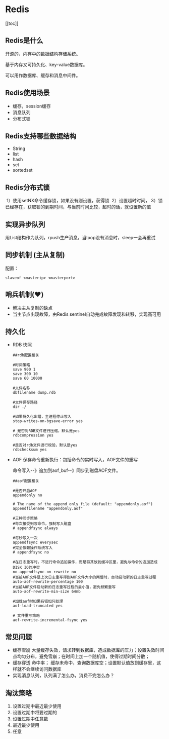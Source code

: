 # Redis  

[[toc]]

## Redis是什么  

开源的，内存中的数据结构存储系统。

基于内存又可持久化、key-value数据库。

可以用作数据库、缓存和消息中间件。

## Redis使用场景  

- 缓存，session缓存
- 消息队列
- 分布式锁

## Redis支持哪些数据结构
- String  
- list  
- hash  
- set  
- sortedset    

## Redis分布式锁  
​	1）使用setNX命令缓存锁，如果没有则设置，获得锁
​	2）设置超时时间，
​	3）锁已经存在，获取锁的到期时间，与当前时间比较，超时的话，就设置新的值

## 实现异步队列  

用List结构作为队列，rpush生产消息，当lpop没有消息时，sleep一会再重试

## 同步机制 (主从复制)

配置：

`slaveof <masterip> <masterport>`

## 哨兵机制(:hearts:)  

- 解决主从复制的缺点
- 当主节点出现故障，由Redis sentinel自动完成故障发现和转移，实现高可用


## 持久化  
- RDB   快照

  ```shell
  ##rdb配置相关
  
  #时间策略
  save 900 1
  save 300 10
  save 60 10000
  
  #文件名称
  dbfilename dump.rdb
  
  #文件保存路径
  dir ./
  
  #如果持久化出错，主进程停止写入
  stop-writes-on-bgsave-error yes
  
  # 是否对RDB文件进行压缩，默认是yes
  rdbcompression yes
  
  #是否对rdb文件进行校验，默认是yes
  rdbchecksum yes
  ```

- AOF   保存命令重新执行：包括命令的实时写入，AOF文件的重写

  命令写入--》追加到aof_buf--》同步到磁盘AOF文件。

  ```shell
  ##aof配置相关
  
  #是否开启AOF
  appendonly no
  
  # The name of the append only file (default: "appendonly.aof")
  appendfilename "appendonly.aof"
  
  #三种同步策略
  #每次接受到写命令，强制写入磁盘
  # appendfsync always
  
  #每秒写入一次
  appendfsync everysec
  #完全依赖操作系统写入
  # appendfsync no
  
  #在日志重写时，不进行命令追加操作，而是将其放到缓冲区里，避免与命令的追加造成DISK IO的冲突
  no-appendfsync-on-rewrite no
  #当前AOF文件是上次日志重写得到AOF文件大小的两倍时，自动启动新的日志重写过程
  auto-aof-rewrite-percentage 100
  #当前AOF文件启动新的日志重写过程的最小值，避免频繁重写
  auto-aof-rewrite-min-size 64mb
  
  #加载aof时如果有错如何处理
  aof-load-truncated yes
  
  # 文件重写策略
  aof-rewrite-incremental-fsync yes
  
  ```

## 常见问题  
- 缓存雪崩  大量缓存失效，请求转到数据库，造成数据库的压力；设置失效时间点均匀分布，避免雪崩；在时间上加一个随机值，使得过期时间分散；
- 缓存穿透   命中率； 缓存未命中，查询数据库空；设置默认值放到缓存里，这样就不会继续访问数据库
- 实现消息队列，队列满了怎么办，消费不完怎么办？

## 淘汰策略 

1. 设置过期中最近最少使用
2. 设置过期中将要过期的
3. 设置过期中任意数
4. 最近最少使用
5. 任意